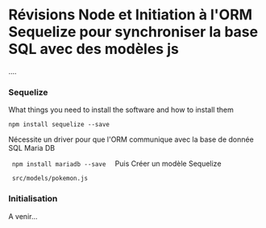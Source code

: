 # Révisions Node et Initiation à l'ORM Sequelize pour synchroniser la base SQL avec des modèles js

....

### Sequelize

What things you need to install the software and how to install them

```
npm install sequelize --save
```
Nécessite un driver pour que l'ORM communique avec la base de donnée SQL Maria DB

`` 
npm install mariadb --save  
``
Puis Créer un modèle Sequelize

`` 
src/models/pokemon.js
``

### Initialisation

A venir...

